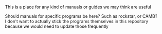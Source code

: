 This is a place for any kind of manuals or guides we may think are useful

Should manuals for specific programs be here? Such as rockstar, or CAMB?
I don't want to actually stick the programs themselves in this repository
because we would need to update those frequently
